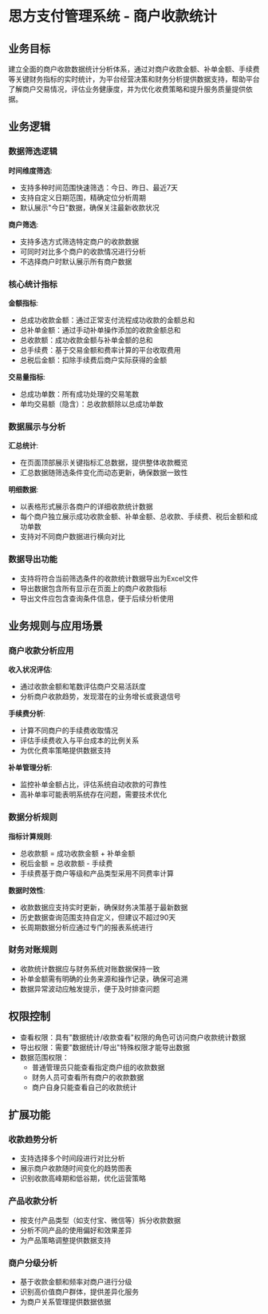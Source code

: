 # 思方支付管理系统 - 商户收款统计

## 业务目标

建立全面的商户收款数据统计分析体系，通过对商户收款金额、补单金额、手续费等关键财务指标的实时统计，为平台经营决策和财务分析提供数据支持，帮助平台了解商户交易情况，评估业务健康度，并为优化收费策略和提升服务质量提供依据。

## 业务逻辑

### 数据筛选逻辑

**时间维度筛选**:
- 支持多种时间范围快速筛选：今日、昨日、最近7天
- 支持自定义日期范围，精确定位分析周期
- 默认展示"今日"数据，确保关注最新收款状况

**商户筛选**:
- 支持多选方式筛选特定商户的收款数据
- 可同时对比多个商户的收款情况进行分析
- 不选择商户时默认展示所有商户数据

### 核心统计指标

**金额指标**:
- 总成功收款金额：通过正常支付流程成功收款的金额总和
- 总补单金额：通过手动补单操作添加的收款金额总和
- 总收款额：成功收款金额与补单金额的总和
- 总手续费：基于交易金额和费率计算的平台收取费用
- 总税后金额：扣除手续费后商户实际获得的金额

**交易量指标**:
- 总成功单数：所有成功处理的交易笔数
- 单均交易额（隐含）：总收款额除以总成功单数

### 数据展示与分析

**汇总统计**:
- 在页面顶部展示关键指标汇总数据，提供整体收款概览
- 汇总数据随筛选条件变化而动态更新，确保数据一致性

**明细数据**:
- 以表格形式展示各商户的详细收款统计数据
- 每个商户独立展示成功收款金额、补单金额、总收款、手续费、税后金额和成功单数
- 支持对不同商户数据进行横向对比

### 数据导出功能

- 支持将符合当前筛选条件的收款统计数据导出为Excel文件
- 导出数据包含所有显示在页面上的商户收款指标
- 导出文件应包含查询条件信息，便于后续分析使用

## 业务规则与应用场景

### 商户收款分析应用

**收入状况评估**:
- 通过收款金额和笔数评估商户交易活跃度
- 分析商户收款趋势，发现潜在的业务增长或衰退信号

**手续费分析**:
- 计算不同商户的手续费收取情况
- 评估手续费收入与平台成本的比例关系
- 为优化费率策略提供数据支持

**补单管理分析**:
- 监控补单金额占比，评估系统自动收款的可靠性
- 高补单率可能表明系统存在问题，需要技术优化

### 数据分析规则

**指标计算规则**:
- 总收款额 = 成功收款金额 + 补单金额
- 税后金额 = 总收款额 - 手续费
- 手续费基于商户等级和产品类型采用不同费率计算

**数据时效性**:
- 收款数据应支持实时更新，确保财务决策基于最新数据
- 历史数据查询范围支持自定义，但建议不超过90天
- 长周期数据分析应通过专门的报表系统进行

### 财务对账规则

- 收款统计数据应与财务系统对账数据保持一致
- 补单金额需有明确的业务来源和操作记录，确保可追溯
- 数据异常波动应触发提示，便于及时排查问题

## 权限控制

- 查看权限：具有"数据统计/收款查看"权限的角色可访问商户收款统计数据
- 导出权限：需要"数据统计/导出"特殊权限才能导出数据
- 数据范围权限：
  - 普通管理员只能查看指定商户组的收款数据
  - 财务人员可查看所有商户的收款数据
  - 商户自身只能查看自己的收款统计

## 扩展功能

### 收款趋势分析

- 支持选择多个时间段进行对比分析
- 展示商户收款随时间变化的趋势图表
- 识别收款高峰期和低谷期，优化运营策略

### 产品收款分析

- 按支付产品类型（如支付宝、微信等）拆分收款数据
- 分析不同产品的使用偏好和效果差异
- 为产品策略调整提供数据支持

### 商户分级分析

- 基于收款金额和频率对商户进行分级
- 识别高价值商户群体，提供差异化服务
- 为商户关系管理提供数据依据 